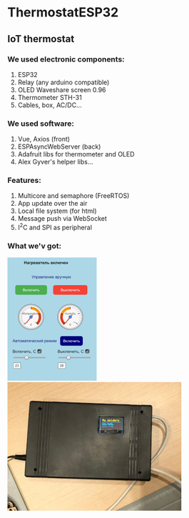 # ThermostatESP32

## IoT thermostat 

### We used electronic components:
<ol>
  <li>ESP32</li>
  <li>Relay (any arduino compatible)</li>
  <li>OLED Waveshare screen 0.96</li>
  <li>Thermometer STH-31</li>
  <li>Cables, box, AC/DC...</li>
</ol>

### We used software:
<ol>
  <li>Vue, Axios (front)</li>
  <li>ESPAsyncWebServer (back)</li>
  <li>Adafruit libs for thermometer and OLED</li>
  <li>Alex Gyver's helper libs...</li>
</ol>

### Features:
<ol>
  <li>Multicore and semaphore (FreeRTOS)</li>
  <li>App update over the air</li>
  <li>Local file system (for html)</li>
  <li>Message push via WebSocket</li>
  <li>I<sup>2</sup>C and SPI as peripheral</li>
</ol>


### What we'v got:
<p align="left">
  <img src="assets/image1.jpg" width="200" title="Smartphone screen">
  <img src="assets/image3.jpg" width="390" title="IoT in a box">
</p>
